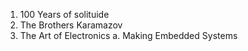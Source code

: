 1. 100 Years of solituide
2. The Brothers Karamazov
3. The Art of Electronics
  a. Making Embedded Systems
